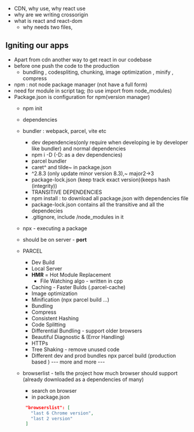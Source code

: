 
- CDN, why use, why react use
- why are we writing crossorigin 
- what is react and react-dom
  - why needs two files,


## Igniting our apps

- Apart from cdn another way to get react in our codebase
- before one push the code to the production 
  - bundling , codespliting, chunking, image optimization , minify , compress
- npm : not node package manager (not have a full form)
- need for module in script tag; (to use import from node_modules)
- Package.json is configuration for npm(version manager)
  - npm init
  - dependencies
  - bundler : webpack, parcel, vite etc
    - dev dependencies(only require when developing ie by developer like bundler) and normal dependencies
    - npm i -D (-D: as a dev dependencies)
    - parcel bundler
    - caret^ and tilde~ in package.json
    - ^2.8.3 (only update minor version 8.3),~ major2->3
    - package-lock.json (keep track exact version)(keeps hash (integrity)) 
    - TRANSITIVE DEPENDENCIES
    - npm install : to download all package.json with dependencies file
    - package-lock.json contains all the transitive and all the dependecies     
    - .gitignore, include /node_modules in it
  
  - npx - executing a package
  - should be on server - **port**
  
  - PARCEL
    - Dev Build
    - Local Server
    - **HMR** = Hot Module Replacement
      - File Watching algo - written in cpp
    - Caching - Faster Bulds (.parcel-cache)
    - Image optimization
    - Minification (npx parcel build ...)
    - Bundling
    - Compress
    - Consistent Hashing
    - Code Splitting
    - Differential Bundling - support older browsers
    - Beautiful Diagnostic & (Error Handling)
    - HTTPs
    - Tree Shaking - remove unused code
    - Different dev and prod bundles npx parcel build <file> (production based )
    --- more and more --- 

  - browserlist - tells the project how much browser should support (already downloaded as a dependencies of many)
    - search on browser
    - in package.json
     ```json
      "browserslist": [
        "last 6 Chrome version",
        "last 2 version"
      ] 
      ```


